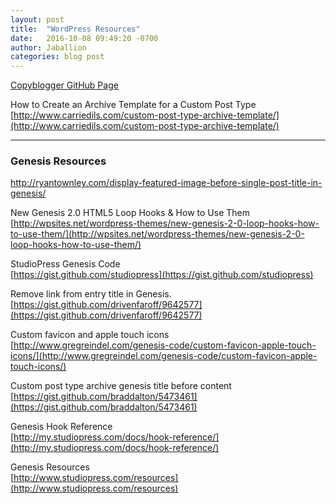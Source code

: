 ```yaml
---
layout: post
title:  "WordPress Resources"
date:   2016-10-08 09:49:20 -0700
author: Jaballion
categories: blog post
---
```


[Copyblogger GitHub Page](https://github.com/copyblogger)  

How to Create an Archive Template for a Custom Post Type  
[http://www.carriedils.com/custom-post-type-archive-template/](http://www.carriedils.com/custom-post-type-archive-template/)  

--- 

### Genesis Resources

http://ryantownley.com/display-featured-image-before-single-post-title-in-genesis/  

New Genesis 2.0 HTML5 Loop Hooks & How to Use Them  
[http://wpsites.net/wordpress-themes/new-genesis-2-0-loop-hooks-how-to-use-them/](http://wpsites.net/wordpress-themes/new-genesis-2-0-loop-hooks-how-to-use-them/)

StudioPress Genesis Code  
[https://gist.github.com/studiopress](https://gist.github.com/studiopress)  

Remove link from entry title in Genesis.  
[https://gist.github.com/drivenfaroff/9642577](https://gist.github.com/drivenfaroff/9642577)  

Custom favicon and apple touch icons  
[http://www.gregreindel.com/genesis-code/custom-favicon-apple-touch-icons/](http://www.gregreindel.com/genesis-code/custom-favicon-apple-touch-icons/)  

Custom post type archive genesis title before content  
[https://gist.github.com/braddalton/5473461](https://gist.github.com/braddalton/5473461)  

Genesis Hook Reference  
[http://my.studiopress.com/docs/hook-reference/](http://my.studiopress.com/docs/hook-reference/)  

Genesis Resources  
[http://www.studiopress.com/resources](http://www.studiopress.com/resources)

